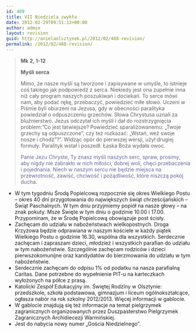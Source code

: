```yaml
---
id: 489
title: VII Niedziela zwykła
date: 2012-02-29T09:51:13+00:00
author: admin
layout: revision
guid: http://anielaolsztynek.pl/2012/02/488-revision/
permalink: /2012/02/488-revision/
---
```

> **Mk 2, 1-12**
> 
> **Myśli serca**
> 
> Mimo, że nasze myśli są tworzone i zapisywane w umyśle, to istnieje coś takiego jak podpowiedź z serca. Niekiedy jest ona zupełnie inna niż cały program naszych poszukiwań i dociekań. To serce mówi nam, aby podać rękę, przebaczyć, powiedzieć miłe słowo. Uczeni w Piśmie byli oburzeni na Jezusa, gdy w obecności paralityka powiedział o odpuszczeniu grzechów. Słowa Chrystusa uznali za bluźnierstwo. Jezus odczytał ich myśli i dał do rozstrzygnięcia problem:&#8221;Co jest łatwiejsze? Powiedzieć sparaliżowanemu: &#8222;Twoje grzechy są odpuszczone&#8221;, czy też rozkazać: &#8222;Wstań, weź swoje nosze i chodź&#8221;?&#8221;. Widząc opór do pierwszej wersji, użył drugiej formuły. Paralityk wstał i poszedł. Łaska Boża wydała owoc.
> 
> <span style="color: #666699;">Panie Jezu Chryste, Ty znasz myśli naszych serc, spraw, prosimy, aby nigdy nie zabrakło w nich miłości, dobrej woli, chęci przebaczenia i pojednania. Niech w naszym sercu nie będzie miejsca na przewrotność, zawiść, chciwość i pożądliwość, które niszczą pokój ducha.</span>

  * W tym tygodniu Środą Popielcową rozpocznie się okres Wielkiego Postu &#8211; okres 40 dni przygotowania do największych świąt chrześcijańskich &#8211; Świąt Paschalnych. W tym dniu przyjmiemy popiół na nasze głowy &#8211; na znak pokuty. Msze Święte w tym dniu o godzinie 10.00 i 17.00. Przypominam, że w Środę Popielcową obowiązuje post ścisły.
  * Zachęcam do udziału w nabożeństwach wielkopostnych. Droga Krzyżowa będzie odprawiana w naszym kościele w każdy piątek Wielkiego Postu o godzinie 16.30, wspólna dla wszystkich. Serdecznie zachęcam i zapraszam dzieci, młodzież i wszystkich parafian do udziału w tym nabożeństwie. Szczególnie zachęcam rodziców i dzieci pierwszokomunijne oraz kandydatów do bierzmowania do udziału w tym nabożeństwie.
  * Serdecznie zachęcam do odpisu 1% od podatku na nasza parafialną Caritas. Dane potrzebne do wypełnienie PIT-u na karteczkach wyłożonych na półce z prasą.
  * Katolicki Zespół Edukacyjny im. Świętej Rodziny w Olsztynie: przedszkole, szkoła podstawowa, gimnazjum i liceum ogólnokształcące, ogłasza nabór na rok szkolny 2012/2013. Więcej informacji w gablocie.
  * W gablocie znajdują się też informacje na temat pielgrzymek zagranicznych organizowanych przez Duszpasterstwo Pielgrzymek Zagranicznych Archidiecezji Warmińskiej.
  * Jest do nabycia nowy numer &#8222;Gościa Niedzielnego&#8221;.